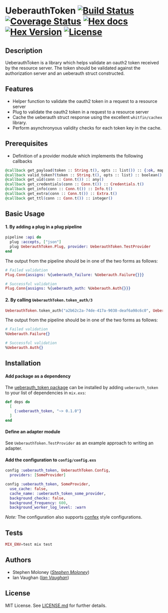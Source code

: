 # UeberauthToken [![Build Status](https://travis-ci.org/quiqupltd/ueberauth_token.svg)](https://travis-ci.org/quiqupltd/ueberauth_token) [![Coverage Status](https://coveralls.io/repos/github/quiqupltd/ueberauth_token/badge.svg?branch=master)](https://coveralls.io/github/quiqupltd/ueberauth_token?branch=master) [![Hex docs](http://img.shields.io/badge/hex.pm-docs-green.svg?style=flat-square)](https://hexdocs.pm/ueberauth_token) [![Hex Version](http://img.shields.io/hexpm/v/ueberauth_token.svg?style=flat-square)](https://hex.pm/packages/ueberauth_token) [![License](https://img.shields.io/hexpm/l/ueberauth_token.svg?style=flat-square)](https://github.com/quiqupltd/ueberauth_token/blob/master/LICENSE.md)

## Description

UeberauthToken is a library which helps validate an oauth2 token received by the resource
server. The token should be validated against the authorization server and an ueberauth struct
constructed.

## Features

- Helper function to validate the oauth2 token in a request to a resource server
- Plug to validate the oauth2 token in a request to a resource server
- Cache the ueberauth struct response using the excellent `whitfin/cachex` library.
- Perform asynchronyous validity checks for each token key in the cache.

## Prerequisites

- Definition of a provider module which implements the following callbacks

```elixir
@callback get_payload(token :: String.t(), opts :: list()) :: {:ok, map()} | {:error, map()}
@callback valid_token?(token :: String.t(), opts :: list) :: boolean()
@callback get_uid(conn :: Conn.t()) :: any()
@callback get_credentials(conn :: Conn.t()) :: Credentials.t()
@callback get_info(conn :: Conn.t()) :: Info.t()
@callback get_extra(conn :: Conn.t()) :: Extra.t()
@callback get_ttl(conn :: Conn.t()) :: integer()
```

## Basic Usage


#### 1. By adding a plug in a plug pipeline

```elixir
pipeline :api do
  plug :accepts, ["json"]
  plug UeberauthToken.Plug, provider: UeberauthToken.TestProvider
end
```

The output from the pipeline should be in one of the two forms as follows:

```elixir
# Failed validation
Plug.Conn{assigns: %{ueberauth_failure: %Ueberauth.Failure{}}}

# Successful validation
Plug.Conn{assigns: %{ueberauth_auth: %Ueberauth.Auth{}}}
```

#### 2. By calling `UeberauthToken.token_auth/3`

```elixir
UeberauthToken.token_auth("a2b62c2a-74de-417a-9038-deaf6a98c6c0", UeberauthToken.TestProvider, [])
```

The output from the pipeline should be in one of the two forms as follows:

```elixir
# Failed validation
%Ueberauth.Failure{}

# Successful validation
%Ueberauth.Auth{}
```
## Installation


#### Add package as a dependency

The [ueberauth_token package](https://hex.pm/ueberauth_token) can be installed
by adding `ueberauth_token` to your list of dependencies in `mix.exs`:

```elixir
def deps do
  [
    {:ueberauth_token, "~> 0.1.0"}
  ]
end
```

#### Define an adapter module


See `UeberauthToken.TestProvider` as an example approach to writing an adapter.

#### Add the configuration to `config/config.exs`


```elixir
config :ueberauth_token, UeberauthToken.Config,
  providers: [SomeProvider]

config :ueberauth_token, SomeProvider,
  use_cache: false,
  cache_name: :ueberauth_token_some_provider,
  background_checks: false,
  background_frequency: 600,
  background_worker_log_level: :warn
```

*Note:* The configuration also supports [confex](https://hex.pm/packages/confex) style configurations.

## Tests

```elixir
MIX_ENV=test mix test
```

## Authors

- Stephen Moloney (*[Stephen Moloney](https://github.com/stephenmoloney)*)
- Ian Vaughan (*[Ian Vaughan](https://github.com/ianvaughan)*)

## License

MIT License.
See [LICENSE.md](https://github.com/QuiqUpLTD/ueberauth_token/blob/master/LICENSE.md) for further details.

[hexdocs]: https://hexdocs.pm/ueberauth_token/0.1.0/UeberauthToken.html
